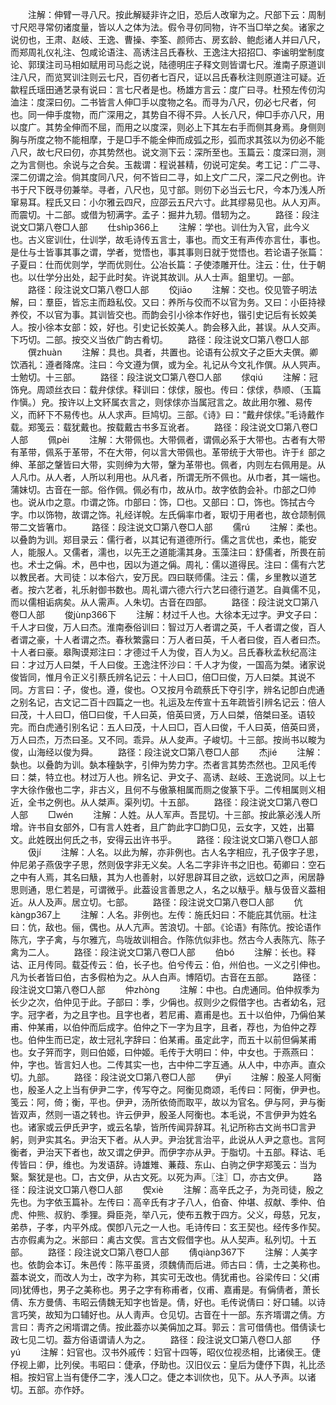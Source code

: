 <!-- { "loadSidebar": true } -->
　　注解：伸臂一寻八尺。按此解疑非许之旧，恐后人改窜为之。尺部下云：周制寸尺咫寻常仞诸度量，皆以人之体为法。假令寻仞同物，许不当□举之矣。诸家之说仞也，王肃、赵岐、王逸、曹操、李筌、颜师古、房玄龄、鲍彪诸人并曰八尺，而郑周礼仪礼注、包咸论语注、高诱注吕氏春秋、王逸注大招招□、李谧明堂制度论、郭璞注司马相如赋用司马彪之说，陆德明庄子释文则皆谓七尺。淮南子原道训注八尺，而览冥训注则云七尺，百仞者七百尺，证以吕氏春秋注则原道注可疑。近歙程氏瑶田通艺录有说曰：言七尺者是也。杨雄方言云：度广曰寻。杜预左传仞沟洫注：度深曰仞。二书皆言人伸□手以度物之名。而寻为八尺，仞必七尺者，何也。同一伸手度物，而广深用之，其势自不得不异。人长八尺，伸□手亦八尺，用以度广。其势全伸而不屈，而用之以度深，则必上下其左右手而侧其身焉。身侧则胸与所度之物不能相摩，于是□手不能全伸而成弧之形，弧而求其弦以为仞必不能八尺，故七尺曰仞，亦其势然也。说文测下云：深所至也。玉篇云：度深曰测，测之为言侧也。余说与之合矣。玉裁谓：程说甚精，仞说可定矣。考工记：广二寻、深二仞谓之浍。倘其度同八尺，何不皆曰二寻，如上文广二尺，深二尺之例也。许书于尺下旣寻仞兼举。寻者，八尺也，见寸部。则仞下必当云七尺，今本乃浅人所窜易耳。程氏又曰：小尔雅云四尺，应邵云五尺六寸。此其缪易见也。从人刃声。而震切。十二部。或借为牣满字。孟子：掘井九轫。借轫为之。
　　路径：段注说文□第八卷□人部
　　仕shìp366上
　　注解：学也。训仕为入官，此今义也。古义宧训仕，仕训学，故毛诗传五言士，事也。而文王有声传亦言仕，事也。是仕与士皆事其事之谓，学者，觉悟也，事其事则日就于觉悟也。若论语子张篇：子夏曰：仕而优则学，学而优则仕。公冶长篇：子使漆雕开仕。注云：仕，仕于朝也。以仕学分出处，起于此时矣。许说其故训。从人士声。鉏里切。一部。
　　路径：段注说文□第八卷□人部
　　佼jiāo
　　注解：交也。佼见管子明法解，曰：羣臣，皆忘主而趋私佼。又曰：养所与佼而不以官为务。又曰：小臣持禄养佼，不以官为事。其训皆交也。而韵会引小徐本作好也，锴引史记后有长姣美人。按小徐本女部：姣，好也。引史记长姣美人。韵会移入此，甚误。从人交声。下巧切。二部。按交义当依广韵古肴切。
　　路径：段注说文□第八卷□人部
　　僎zhuàn
　　注解：具也。具者，共置也。论语有公叔文子之臣大夫僎。卿饮酒礼：遵者降席。注曰：今文遵为僎，或为全。礼记从今文礼作僎。从人巺声。士勉切。十三部。
　　路径：段注说文□第八卷□人部
　　俅qiú
　　注解：冠饰皃。周颂丝衣曰：载弁俅俅。释训曰：俅俅，服也。传曰：俅俅，恭顺、（玉篇作愼。）皃。按许以上文紑属衣言之，则俅俅亦当属冠言之。故此用尔雅、易传义，而紑下不易传也。从人求声。巨鸠切。三部。《诗》曰：“戴弁俅俅。”毛诗戴作载。郑笺云：载犹戴也。按载戴古书多互讹者。
　　路径：段注说文□第八卷□人部
　　佩pèi
　　注解：大带佩也。大带佩者，谓佩必系于大带也。古者有大带有革带，佩系于革带，不在大带，何以言大带佩也。革带统于大带也。许于纟部之绅、革部之鞶皆曰大带，实则绅为大带，鞶为革带也。佩者，内则左右佩用是。从人凡巾。从人者，人所以利用也。从凡者，所谓无所不佩也。从巾者，其一端也。蒲妹切。古音在一部。俗作佩。佩必有巾，故从巾。故字依韵会补。巾部之□帅也。说从巾之意。巾谓之饰。巾部曰：饰，□也。又部曰：□，饰也。饰拭古今字。巾以饰物，故谓之饰。礼经详帨。左氏偁率巾者，冣切于用者也，故仓颉制佩带二文皆箸巾。
　　路径：段注说文□第八卷□人部
　　儒rú
　　注解：柔也。以叠韵为训。郑目录云：儒行者，以其记有道德所行。儒之言优也，柔也，能安人，能服人。又儒者，濡也，以先王之道能濡其身。玉藻注曰：舒儒者，所畏在前也。术士之偁。术，邑中也，因以为道之偁。周礼：儒以道得民。注曰：儒有六艺以教民者。大司徒：以本俗六，安万民。四曰联师儒。注云：儒，乡里教以道艺者。按六艺者，礼乐射御书数也。周礼谓六德六行六艺曰德行道艺。自眞儒不见，而以儒相诟病矣。从人需声。人朱切。古音在四部。
　　路径：段注说文□第八卷□人部
　　俊jùnp366下
　　注解：材过千人也。大徐本无过字。尹文子曰：千人才曰俊，万人曰杰。淮南泰俗训曰：智过万人者谓之英，千人者谓之俊，百人者谓之豪，十人者谓之杰。春秋繁露曰：万人者曰英，千人者曰俊，百人者曰杰。十人者曰豪。皋陶谟郑注曰：才德过千人为俊，百人为乂。吕氏春秋孟秋纪高注曰：才过万人曰桀，千人曰俊。王逸注怀沙曰：千人才为俊，一国高为桀。诸家说俊皆同，惟月令正义引蔡氏辨名记云：十人曰□，倍□曰俊，万人曰桀。其说不同。方言曰：孑，俊也。遵，俊也。○又按月令疏蔡氏下夺引字，辨名记卽白虎通之别名记，古文记二百十四篇之一也。礼运及左传宣十五年疏皆引辨名记云：倍人曰茂，十人曰□，倍□曰俊，千人曰英，倍英曰贤，万人曰桀，倍桀曰圣。语较完。而白虎通引别名记：五人曰茂，十人曰□，百人曰俊，千人曰英，倍英曰贤，万人曰杰，万杰曰圣。又不同。乖异。从人夋声。子峻切。十三部。按尚书以畯为俊，山海经以俊为舜。
　　路径：段注说文□第八卷□人部
　　杰jié
　　注解：埶也。以叠韵为训。埶本穜埶字，引伸为势力字。杰者言其势杰然也。卫风毛传曰：桀，特立也。材过万人也。辨名记、尹文子、高诱、赵岐、王逸说同。以上七字大徐作傲也二字，非古义，且何不与傲篆相属而厕之俊篆下乎。二传相属则义相近，全书之例也。从人桀声。渠列切。十五部。
　　路径：段注说文□第八卷□人部
　　□wén
　　注解：人姓。从人军声。吾昆切。十三部。按此篆必浅人所增。许书自女部外，□有言人姓者，且广韵此字□韵□见，云女字，又姓，出纂文。此姓旣出何氏之书，安得云出许书乎。
　　路径：段注说文□第八卷□人部
　　伋jí
　　注解：人名。以此为解，亦非例也。古人名字相应，孔子伋字子思，仲尼弟子燕伋字子思，然则伋字非无义矣。人名二字非许书之旧也。荀卿曰：空石之中有人焉，其名曰觙，其为人也善射，以好思辟耳目之欲，远蚊□之声，闲居静思则通，思仁若是，可谓微乎。此葢设言善思之人，名之以觙乎。觙与伋音义葢相近。从人及声。居立切。七部。
　　路径：段注说文□第八卷□人部
　　伉kànɡp367上
　　注解：人名。非例也。左传：施氏妇曰：不能庇其伉丽。杜注曰：伉，敌也。俪，偶也。从人亢声。苦浪切。十部。《论语》有陈伉。按论语作陈亢，字子禽，与尔雅亢，鸟咙故训相合。作陈伉似非也。然古今人表陈亢、陈子禽为二人。
　　路径：段注说文□第八卷□人部
　　伯bó
　　注解：长也。释诂、正月传同。载芟传云：伯，长子也。伯兮传云：伯，州伯也。一义之引伸也。凡为长者皆曰伯，古多假柏为之。从人白声。博陌切。古音在五部。
　　路径：段注说文□第八卷□人部
　　仲zhònɡ
　　注解：中也。白虎通同。伯仲叔季为长少之次，伯仲见于此。子部曰：季，少偁也。叔则少之假借字也。古者幼名，冠字。冠字者，为之且字也。且字也者，若尼甫、嘉甫是也。五十以伯仲，乃偁伯某甫、仲某甫，以伯仲而后成字。伯仲之下一字为且字，且者，荐也，为伯仲之荐也。伯仲生而已定，故士冠礼字辞曰：伯某甫。虽定此字，而五十以前但偁某甫也。女子笄而字，则曰伯姬，曰仲姬。毛传于大明曰：仲，中女也。于燕燕曰：仲，字也。皆言妇人也。二传其实一也，古中仲二字互通。从人中，中亦声。直众切。九部。
　　路径：段注说文□第八卷□人部
　　伊yī
　　注解：殷圣人阿衡也，殷圣人之上当有伊尹二字，传写夺之。阿衡见商颂，毛传曰：阿衡，伊尹也。笺云：阿，倚；衡，平也。伊尹，汤所依倚而取平，故以为官名。伊与阿，尹与衡皆双声，然则一语之转也。许云伊尹，殷圣人阿衡也。本毛说，不言伊尹为姓名也。诸家或云伊氏尹字，或云名挚，皆所传闻异辞耳。礼记所称古文尚书□言尹躬，则尹实其名。尹治天下者。从人尹。尹治犹言治平，此说从人尹之意也。言阿衡者，尹治天下者也，故又谓之伊尹。而伊字亦从尹。于脂切。十五部。释诂、毛传皆曰：伊，维也。为发语辞。诗雄雉、蒹葭、东山、白驹之伊字郑笺云：当为繄。繄犹是也。□，古文伊，从古文死。以死为声。〖注〗□，亦古文伊。
　　路径：段注说文□第八卷□人部
　　偰xiè
　　注解：高辛氏之子，为尧司徒，殷之先也。为字依玉篇补。左传曰：高辛氏有才子八人，伯奋、仲堪、叔献、季仲、伯虎、仲熊、叔豹、季狸。舜臣尧，举八元，使布五教于四方。父义，母慈，兄友，弟恭，子孝，内平外成。偰卽八元之一人也。毛诗传曰：玄王契也。经传多作契。古亦假禼为之。米部曰：禼古文偰。言古文假借字也。从人契声。私列切。十五部。
　　路径：段注说文□第八卷□人部
　　倩qiànp367下
　　注解：人美字也。依韵会本订。朱邑传：陈平虽贤，须魏倩而后进。师古曰：倩，士之美称也。葢本说文，而改人为士，改字为称，其实可无改也。倩犹甫也。谷梁传曰：父(甫同)犹傅也，男子之美称也。男子之字有称甫者，仪甫、嘉甫是。有偁倩者，萧长倩、东方曼倩、韦昭云倩魏无知字也皆是。倩，好也。毛传说倩曰：好口辅。以诗言巧笑，故知为口辅好也。从人靑声。仓见切。古音在十一部。东齐壻谓之倩。方言曰：靑齐之闲壻谓之倩。按此葢亦以美偁加之耳。郭云：言可借倩也。借倩读七政七见二切。葢方俗语谓请人为之。
　　路径：段注说文□第八卷□人部
　　伃yú
　　注解：妇官也。汉书外戚传：妇官十四等，昭仪位视丞相，比诸侯王。倢伃视上卿，比列侯。韦昭曰：倢承，伃助也。汉旧仪云：皇后为倢伃下舆，礼比丞相。按妇官上当有倢伃二字，浅人□之。倢之本训佽也，见下。从人予声。以诸切。五部。亦作妤。

